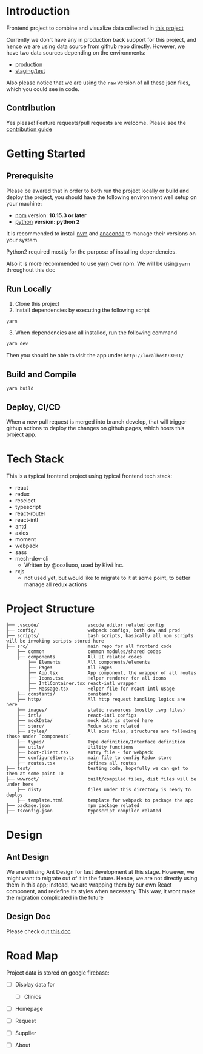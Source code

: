 # Introduction

Frontend project to combine and visualize data collected in [this project](https://github.com/wuhan2020/wuhan2020)

Currently we don't have any in production back support for this project, and hence we are using data source from github repo directly. However, we have two data sources depending on the environments:

- [production](https://github.com/wuhan2020/wuhan2020/tree/master/data/json)
- [staging/test](https://github.com/wuhan2020/wuhan2020-test/tree/master/data/json)

Also please notice that we are using the `raw` version of all these json files, which you could see in code.

## Contribution

Yes please! Feature requests/pull requests are welcome. Please see the [contribution guide](https://github.com/pengcc/against-covid19/tree/develop/contribution)

# Getting Started

## Prerequisite

Please be awared that in order to both run the project locally or build and deploy the project, you should have the following environment well setup on your machine:

- [npm](http://npmjs.com/) version: **10.15.3 or later**
- [python](https://www.python.org/) **version: python 2**

It is recommended to install [nvm](https://github.com/nvm-sh/nvm) and [anaconda](https://www.anaconda.com/) to manage their versions on your system.

Python2 required mostly for the purpose of installing dependencies.

Also it is more recommended to use [yarn](https://yarnpkg.com/) over npm. We will be using `yarn` throughout this doc

## Run Locally

1. Clone this project
2. Install dependencies by executing the following script

```bash
yarn
```

3. When dependencies are all installed, run the following command

```bash
yarn dev
```

Then you should be able to visit the app under `http://localhost:3001/`

## Build and Compile

```
yarn build
```

## Deploy, CI/CD

When a new pull request is merged into branch develop, that will trigger githup actions to deploy the changes on github pages, which hosts this project app.

# Tech Stack

This is a typical frontend project using typical frontend tech stack:

- react
- redux
- reselect
- typescript
- react-router
- react-intl
- antd
- axios
- moment
- webpack
- sass
- mesh-dev-cli
  - Written by @oozliuoo, used by Kiwi Inc.
- rxjs
  - not used yet, but would like to migrate to it at some point, to better manage all redux actions

# Project Structure


```
├── .vscode/                  vscode editor related config
├── config/                   webpack configs, both dev and prod
├── scripts/                  bash scripts, basically all npm scripts will be invoking scripts stored here
├── src/                      main repo for all frontend code
    ├── common                common modules/shared codes
    ├── components            All UI related codes
        ├── Elements          All components/elements
        ├── Pages             All Pages
        ├── App.tsx           App component, the wrapper of all routes
        ├── Icons.tsx         Helper renderer for all icons
        ├── IntlContainer.tsx react-intl wrapper
        ├── Message.tsx       Helper file for react-intl usage
    ├── constants/            constants
    ├── http/                 All http request handling logics are here
    ├── images/               static resources (mostly .svg files)
    ├── intl/                 react-intl configs
    ├── mockData/             mock data is stored here
    ├── store/                Redux store related
    ├── styles/               All scss files, structures are following those under `components`
    ├── types/                Type definition/Interface definition
    ├── utils/                Utility functions
    ├── boot-client.tsx       entry file - for webpack
    ├── configureStore.ts     main file to config Redux store
    ├── routes.tsx            defines all routes
├── test/                     testing code, hopefully we can get to them at some point :D
├── wwwroot/                  built/compiled files, dist files will be under here
    ├── dist/                 files under this directory is ready to deploy
    ├── template.html         template for webpack to package the app
├── package.json              npm package related
├── tsconfig.json             typescript compiler related
```

# Design

## Ant Design

We are utilizing Ant Design for fast development at this stage. However, we might want to migrate out of it in the future. Hence, we are not directly using them in this app; instead, we are wrapping them by our own React component, and redefine its styles when necessary. This way, it wont make the migration complicated in the future

## Design Doc

Please check out [this doc](https://www.figma.com/file/qDw4fBBTk4ftiBUbf5Z4K6/Against-Covid-v1?node-id=106%3A991)

# Road Map

Project data is stored on google firebase:

- [ ] Display data for
  - [ ] Clinics
- [ ] Homepage
- [ ] Request
- [ ] Supplier
- [ ] About



